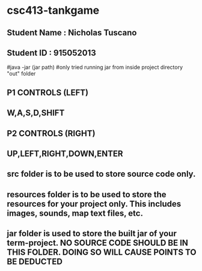 # csc413-tankgame

## Student Name  : Nicholas Tuscano
## Student ID    : 915052013

#java -jar (jar path)
#only tried running jar from inside project directory "out" folder

## P1 CONTROLS (LEFT)
## W,A,S,D,SHIFT

## P2 CONTROLS (RIGHT)
## UP,LEFT,RIGHT,DOWN,ENTER

## src folder is to be used to store source code only.

## resources folder is to be used to store the resources for your project only. This includes images, sounds, map text files, etc.

## jar folder is used to store the built jar of your term-project. NO SOURCE CODE SHOULD BE IN THIS FOLDER. DOING SO WILL CAUSE POINTS TO BE DEDUCTED
